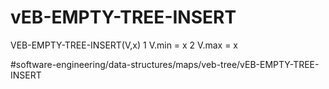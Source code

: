 # vEB-EMPTY-TREE-INSERT
VEB-EMPTY-TREE-INSERT(V,x)
1 V.min = x 
2 V.max = x


#software-engineering/data-structures/maps/veb-tree/vEB-EMPTY-TREE-INSERT
